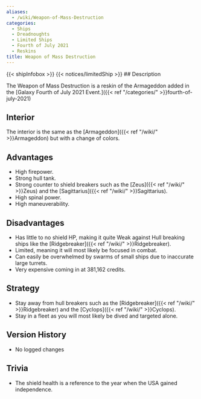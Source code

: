 ```yaml
---
aliases:
  - /wiki/Weapon-of-Mass-Destruction
categories:
  - Ships
  - Dreadnoughts
  - Limited Ships
  - Fourth of July 2021
  - Reskins
title: Weapon of Mass Destruction
---
```


{{< shipInfobox >}} {{< notices/limitedShip >}} ## Description

The Weapon of Mass Destruction is a reskin of the Armageddon added in the [Galaxy Fourth of July 2021 Event.]({{< ref "/categories/" >}}fourth-of-july-2021)

## Interior

The interior is the same as the [Armageddon]({{< ref "/wiki/" >}}Armageddon) but with a change of colors.

## Advantages

- High firepower.
- Strong hull tank.
- Strong counter to shield breakers such as the [Zeus]({{< ref "/wiki/" >}}Zeus) and the [Sagittarius]({{< ref "/wiki/" >}}Sagittarius).
- High spinal power.
- High maneuverability.

## Disadvantages

- Has little to no shield HP, making it quite Weak against Hull breaking ships like the [Ridgebreaker]({{< ref "/wiki/" >}}Ridgebreaker).
- Limited, meaning it will most likely be focused in combat.
- Can easily be overwhelmed by swarms of small ships due to inaccurate large turrets.
- Very expensive coming in at 381,162 credits.

## Strategy

- Stay away from hull breakers such as the [Ridgebreaker]({{< ref "/wiki/" >}}Ridgebreaker) and the [Cyclops]({{< ref "/wiki/" >}}Cyclops).
- Stay in a fleet as you will most likely be dived and targeted alone.

## Version History

- No logged changes

## Trivia

- The shield health is a reference to the year when the USA gained independence.
